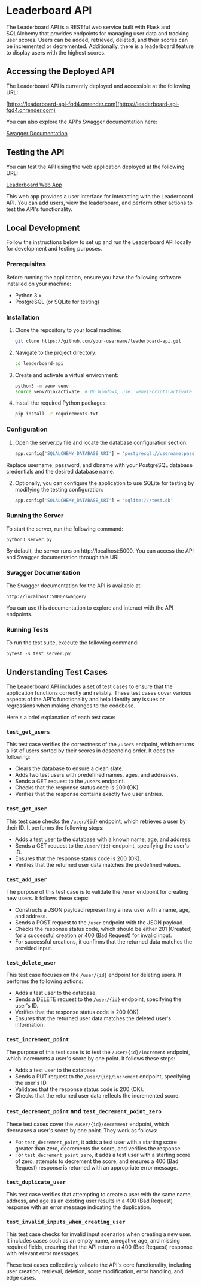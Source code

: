 # Leaderboard API

The Leaderboard API is a RESTful web service built with Flask and SQLAlchemy that provides endpoints for managing user data and tracking user scores. Users can be added, retrieved, deleted, and their scores can be incremented or decremented. Additionally, there is a leaderboard feature to display users with the highest scores.

## Accessing the Deployed API

The Leaderboard API is currently deployed and accessible at the following URL:

[https://leaderboard-api-fqd4.onrender.com](https://leaderboard-api-fqd4.onrender.com)

You can also explore the API's Swagger documentation here:

[Swagger Documentation](https://leaderboard-api-fqd4.onrender.com/swagger/)

## Testing the API

You can test the API using the web application deployed at the following URL:

[Leaderboard Web App](https://leaderboard-ui-ashy.vercel.app)

This web app provides a user interface for interacting with the Leaderboard API. You can add users, view the leaderboard, and perform other actions to test the API's functionality.

## Local Development

Follow the instructions below to set up and run the Leaderboard API locally for development and testing purposes.

### Prerequisites

Before running the application, ensure you have the following software installed on your machine:

- Python 3.x
- PostgreSQL (or SQLite for testing)

### Installation

1. Clone the repository to your local machine:

   ```bash
   git clone https://github.com/your-username/leaderboard-api.git
   ```

2. Navigate to the project directory:

    ```bash
    cd leaderboard-api
    ```

3. Create and activate a virtual environment:

    ```bash
    python3 -m venv venv
    source venv/bin/activate  # On Windows, use: venv\Scripts\activate
    ```

4. Install the required Python packages:

    ```bash
    pip install -r requirements.txt
    ```

### Configuration

1. Open the server.py file and locate the database configuration section:

    ```bash
    app.config['SQLALCHEMY_DATABASE_URI'] = 'postgresql://username:password@localhost/dbname'
    ```

Replace username, password, and dbname with your PostgreSQL database credentials and the desired database name.

2. Optionally, you can configure the application to use SQLite for testing by modifying the testing configuration:

    ```bash
    app.config['SQLALCHEMY_DATABASE_URI'] = 'sqlite:///test.db'
    ```

### Running the Server

To start the server, run the following command:

    python3 server.py

By default, the server runs on http://localhost:5000. You can access the API and Swagger documentation through this URL.

### Swagger Documentation

The Swagger documentation for the API is available at:

    http://localhost:5000/swagger/

You can use this documentation to explore and interact with the API endpoints.

### Running Tests

To run the test suite, execute the following command:

    pytest -s test_server.py

## Understanding Test Cases

The Leaderboard API includes a set of test cases to ensure that the application functions correctly and reliably. These test cases cover various aspects of the API's functionality and help identify any issues or regressions when making changes to the codebase.

Here's a brief explanation of each test case:

### `test_get_users`

This test case verifies the correctness of the `/users` endpoint, which returns a list of users sorted by their scores in descending order. It does the following:

- Clears the database to ensure a clean slate.
- Adds two test users with predefined names, ages, and addresses.
- Sends a GET request to the `/users` endpoint.
- Checks that the response status code is 200 (OK).
- Verifies that the response contains exactly two user entries.

### `test_get_user`

This test case checks the `/user/{id}` endpoint, which retrieves a user by their ID. It performs the following steps:

- Adds a test user to the database with a known name, age, and address.
- Sends a GET request to the `/user/{id}` endpoint, specifying the user's ID.
- Ensures that the response status code is 200 (OK).
- Verifies that the returned user data matches the predefined values.

### `test_add_user`

The purpose of this test case is to validate the `/user` endpoint for creating new users. It follows these steps:

- Constructs a JSON payload representing a new user with a name, age, and address.
- Sends a POST request to the `/user` endpoint with the JSON payload.
- Checks the response status code, which should be either 201 (Created) for a successful creation or 400 (Bad Request) for invalid input.
- For successful creations, it confirms that the returned data matches the provided input.

### `test_delete_user`

This test case focuses on the `/user/{id}` endpoint for deleting users. It performs the following actions:

- Adds a test user to the database.
- Sends a DELETE request to the `/user/{id}` endpoint, specifying the user's ID.
- Verifies that the response status code is 200 (OK).
- Ensures that the returned user data matches the deleted user's information.

### `test_increment_point`

The purpose of this test case is to test the `/user/{id}/increment` endpoint, which increments a user's score by one point. It follows these steps:

- Adds a test user to the database.
- Sends a PUT request to the `/user/{id}/increment` endpoint, specifying the user's ID.
- Validates that the response status code is 200 (OK).
- Checks that the returned user data reflects the incremented score.

### `test_decrement_point` and `test_decrement_point_zero`

These test cases cover the `/user/{id}/decrement` endpoint, which decreases a user's score by one point. They work as follows:

- For `test_decrement_point`, it adds a test user with a starting score greater than zero, decrements the score, and verifies the response.
- For `test_decrement_point_zero`, it adds a test user with a starting score of zero, attempts to decrement the score, and ensures a 400 (Bad Request) response is returned with an appropriate error message.

### `test_duplicate_user`

This test case verifies that attempting to create a user with the same name, address, and age as an existing user results in a 400 (Bad Request) response with an error message indicating the duplication.

### `test_invalid_inputs_when_creating_user`

This test case checks for invalid input scenarios when creating a new user. It includes cases such as an empty name, a negative age, and missing required fields, ensuring that the API returns a 400 (Bad Request) response with relevant error messages.

These test cases collectively validate the API's core functionality, including user creation, retrieval, deletion, score modification, error handling, and edge cases.

